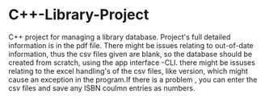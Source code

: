 # C++-Library-Project
C++ project for managing a library database.
Project's full detailed information is in the pdf file.
There might be issues relating to out-of-date information, thus the csv files given are blank, so the database should be created from scratch, using the app interface -CLI.
there might be issuses relating to the excel handling's of the csv files, like version, which might cause an exception in the program.If there is a problem , you can enter the csv files and save any ISBN coulmn entries as numbers.
